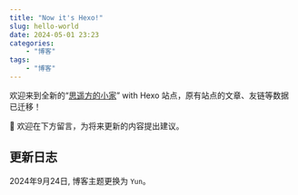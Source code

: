 ```yaml
---
title: "Now it's Hexo!"
slug: hello-world
date: 2024-05-01 23:23
categories:
    - "博客"
tags:
    - "博客"
---
```


欢迎来到全新的“[思遥方的小家](https://blog.seayay.top)” with Hexo 站点，原有站点的文章、友链等数据已迁移！

👏 欢迎在下方留言，为将来更新的内容提出建议。

## 更新日志

2024年9月24日, 博客主题更换为 `Yun`。